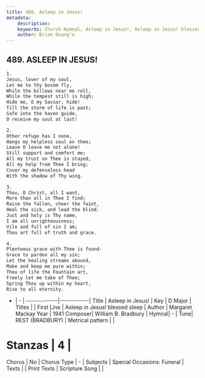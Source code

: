 ```yaml
---
title: 489. Asleep in Jesus!
metadata:
    description: 
    keywords: Church Hymnal, Asleep in Jesus!, Asleep in Jesus! blessed sleep, 
    author: Brian Onang'o
---
```



## 489. ASLEEP IN JESUS!

```txt
1.
Jesus, lover of my soul,
Let me to thy bosom fly,
While the billows near me roll,
While the tempest still is high;
Hide me, O my Savior, hide!
Till the storm of life is past;
Safe into the haven guide,
O receive my soul at last!

2.
Other refuge has I none,
Hangs my helpless soul on thee;
Leave O leave me not alone!
Still support and comfort me;
All my trust on Thee is stayed,
All my help from Thee I bring;
Cover my defenseless head
With the shadow of Thy wing.

3.
Thou, O Christ, all I want,
More than all in Thee I find;
Raise the fallen, cheer the faint,
Heal the sick, and lead the blind.
Just and holy is Thy name,
I am all unrighteousness;
Vile and full of sin I am;
Thou art full of truth and grace.

4.
Plenteous grace with Thee is found-
Grace to pardon all my sin;
Let the healing streams abound,
Make and keep me pure within;
Thou of life the Fountain art,
Freely let me take of Thee;
Spring Thou up within my heart,
Rise to all eternity.
```

- |   -  |
-------------|------------|
Title | Asleep in Jesus! |
Key | D Major |
Titles |  |
First Line | Asleep in Jesus! blessed sleep |
Author | Margaret Mackay
Year | 1941
Composer| William B. Bradbury |
Hymnal|  - |
Tune| REST (BRADBURY) |
Metrical pattern | |
# Stanzas | 4 |
Chorus | No |
Chorus Type | - |
Subjects | Special Occasions: Funeral |
Texts |  |
Print Texts | 
Scripture Song |  |
  
